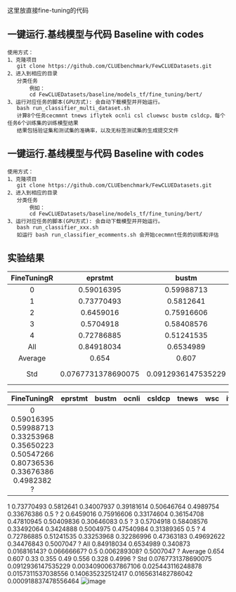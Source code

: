 这里放直接fine-tuning的代码



一键运行.基线模型与代码 Baseline with codes
---------------------------------------------------------------------
    使用方式：
    1、克隆项目 
       git clone https://github.com/CLUEbenchmark/FewCLUEDatasets.git
    2、进入到相应的目录
       分类任务  
           例如：
           cd FewCLUEDatasets/baseline/models_tf/fine_tuning/bert/
    3、运行对应任务的脚本(GPU方式): 会自动下载模型并开始运行。
       bash run_classifier_multi_dataset.sh
       计算8个任务cecmmnt tnews iflytek ocnli csl cluewsc bustm csldcp，每个任务6个训练集的训练模型结果
       结果包括验证集和测试集的准确率，以及无标签测试集的生成提交文件
      
       
一键运行.基线模型与代码 Baseline with codes
---------------------------------------------------------------------
    使用方式：
    1、克隆项目 
       git clone https://github.com/CLUEbenchmark/FewCLUEDatasets.git
    2、进入到相应的目录
       分类任务  
           例如：
           cd FewCLUEDatasets/baseline/models_tf/fine_tuning/bert/
    3、运行对应任务的脚本(GPU方式): 会自动下载模型并开始运行。
       bash run_classifier_xxx.sh
       如运行 bash run_classifier_ecomments.sh 会开始cecmmnt任务的训练和评估
   
 
实验结果
--------------------------------------------------------------------

																			
|	FineTuningR	|	eprstmt	|	bustm	|	ocnli	|	csldcp	|	tnews	|	wsc	|	ifytek	|	csl	|	chid
| :----:| :----:  | :----: |:----: |:----: |:----: |:----: |:----: |:----: |:----: |
|	0	|	0.59016395	|	0.59988713	|	0.33253968	|	0.35650223	|	0.50547266	|	0.80736536	|	0.33676386	|	0.4982382	|	?
|	1	|	0.73770493	|	0.5812641	|	0.34007937	|	0.39181614	|	0.50646764	|	0.4989754	|	0.33676386	|	0.5	|	?
|	2	|	0.6459016	|	0.75916606	|	0.33174604	|	0.36154708	|	0.47810945	|	0.50409836	|	0.30646083	|	0.5	|	?
|	3	|	0.5704918	|	0.58408576	|	0.33492064	|	0.3424888	|	0.5004975	|	0.47540984	|	0.31389365	|	0.5	|	?
|	4	|	0.72786885	|	0.51241535	|	0.33253968	|	0.32286996	|	0.47363183	|	0.49692622	|	0.34476843	|	0.5007047	|	?
|	All	|	0.84918034	|	0.6534989	|	0.340873	|	0.016816143?	|	0.06666667?	|	0.5	|	0.006289308?	|	0.5007047	|	?
|	Average	|	0.654	|	0.607	|	0.33	|	0.355	|	0.49	|	0.556	|	0.328	|	0.4996	|	?
|	Std 	|	0.0767731378690075	|	0.0912936147535229	|	0.00340900637867106	|	0.025443116248878	|	0.0157311537038556	|	0.140635232512417	|	0.0165631482786042	|	0.000918837478556464	|	![image](https://user-images.githubusercontent.com/19634224/129217088-409dbf3e-1b38-425a-908a-5488d5ca8f9b.png)



									
| FineTuningR	| eprstmt |	bustm	| ocnli	| csldcp |	tnews |	wsc	| ifytek |	csl	| chid |
| :----:| :----:  | :----: |:----: |:----: |:----: |:----: |:----: |:----: |:----: |
| 0	0.59016395	0.59988713	0.33253968	0.35650223	0.50547266	0.80736536	0.33676386	0.4982382	?
1	0.73770493	0.5812641	0.34007937	0.39181614	0.50646764	0.4989754	0.33676386	0.5	?
2	0.6459016	0.75916606	0.33174604	0.36154708	0.47810945	0.50409836	0.30646083	0.5	?
3	0.5704918	0.58408576	0.33492064	0.3424888	0.5004975	0.47540984	0.31389365	0.5	?
4	0.72786885	0.51241535	0.33253968	0.32286996	0.47363183	0.49692622	0.34476843	0.5007047	?
All	0.84918034	0.6534989	0.340873	0.016816143?	0.06666667?	0.5	0.006289308?	0.5007047	?
Average	0.654	0.607	0.33	0.355	0.49	0.556	0.328	0.4996	?
Std 	0.0767731378690075	0.0912936147535229	0.00340900637867106	0.025443116248878	0.0157311537038556	0.140635232512417	0.0165631482786042	0.000918837478556464	![image](https://user-images.githubusercontent.com/19634224/129216149-78478da7-981d-49d8-94d0-9bb827cedfd4.png)

